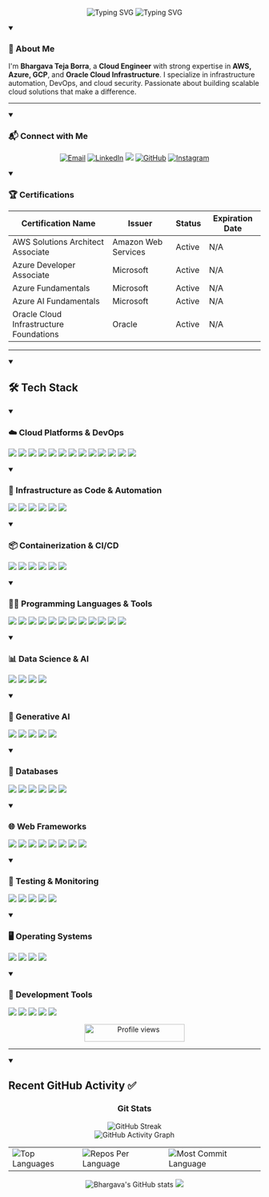 <p align="center">
  <img src="https://readme-typing-svg.demolab.com?font=Fira+Code&weight=800&size=30&duration=3000&pause=1000&color=6A5ACD&center=true&vCenter=true&repeat=false&width=435&lines=Bhargava+Teja+Borra" alt="Typing SVG" />
  <img src="https://readme-typing-svg.demolab.com?font=Fira+Code&pause=1000&center=true&color=4169E1&repeat=true&width=700&height=45&vCenter=true&size=24&lines=Cloud+Engineer+%7C+AWS+%7C+Azure+%7C+GCP+%7C+OCI;Infrastructure+as+Code+with+Terraform+%26+Ansible;Securing+Cloud+with+IAM+%26+Encryption;Certified+Cloud+Professional+%7C+Always+Learning" alt="Typing SVG" />
</p>

<details open>
<summary><h3>👋 About Me</h3></summary>

I'm **Bhargava Teja Borra**, a **Cloud Engineer** with strong expertise in **AWS, Azure, GCP**, and **Oracle Cloud Infrastructure**. I specialize in infrastructure automation, DevOps, and cloud security. Passionate about building scalable cloud solutions that make a difference.

</details>

---

<details open>
<summary><h3>📬 Connect with Me</h3></summary>

<p align="center">
  <a href="mailto:bhargavateja.borra@gmail.com"><img src="https://img.shields.io/badge/Gmail-D14836?style=for-the-badge&logo=gmail&logoColor=white" alt="Email"/></a>
  <a href="https://www.linkedin.com/in/bhargava-teja-bb0806" target="_blank"><img src="https://img.shields.io/badge/LinkedIn-0077B5?style=for-the-badge&logo=linkedin&logoColor=white" alt="LinkedIn"></a>
  <a href="https://www.credly.com/users/borra-bhargava-teja.00b61798" target="_blank"><img src="https://img.shields.io/badge/Credentials-Credly-2B2D42?style=for-the-badge&logo=credly&logoColor=white"/></a>
  <a href="https://github.com/BHARGAVATEJABORRA"><img src="https://img.shields.io/badge/GitHub-181717?style=for-the-badge&logo=github&logoColor=white" alt="GitHub"></a>
  <a href="https://www.instagram.com/bhargav_bh__/" target="_blank"><img src="https://img.shields.io/badge/Instagram-E4405F?style=for-the-badge&logo=instagram&logoColor=white" alt="Instagram"/></a>
</p>

</details>

<details open>
<summary><h3>🏆 Certifications</h3></summary>

| Certification Name | Issuer | Status | Expiration Date |
| --- | --- | --- | --- |
| AWS Solutions Architect Associate | Amazon Web Services | Active | N/A |
| Azure Developer Associate | Microsoft | Active | N/A |
| Azure Fundamentals | Microsoft | Active | N/A |
| Azure AI Fundamentals | Microsoft | Active | N/A |
| Oracle Cloud Infrastructure Foundations | Oracle | Active | N/A |

</details>

---

<details open>
<summary><h2>🛠️ Tech Stack</h2></summary>

<details open>
<summary><h3>☁️ Cloud Platforms &amp; DevOps</h3></summary>

<p>
  <img src="https://img.shields.io/badge/AWS-232F3E?style=for-the-badge&logo=amazonaws&logoColor=white"/>
  <img src="https://img.shields.io/badge/Azure-0078D4?style=for-the-badge&logo=microsoftazure&logoColor=white"/>
  <img src="https://img.shields.io/badge/GCP-4285F4?style=for-the-badge&logo=googlecloud&logoColor=white"/>
  <img src="https://img.shields.io/badge/OCI-F80000?style=for-the-badge&logo=oracle&logoColor=white"/>
  <img src="https://img.shields.io/badge/Amazon%20EC2-FF9900?style=for-the-badge&logo=amazonec2&logoColor=white"/>
  <img src="https://img.shields.io/badge/Amazon%20S3-569A31?style=for-the-badge&logo=amazons3&logoColor=white"/>
  <img src="https://img.shields.io/badge/AWS%20Lambda-FF9900?style=for-the-badge&logo=aws-lambda&logoColor=white"/>
  <img src="https://img.shields.io/badge/Amazon%20RDS-527FFF?style=for-the-badge&logo=amazonrds&logoColor=white"/>
  <img src="https://img.shields.io/badge/AWS%20IAM-FF4F8B?style=for-the-badge&logo=amazonaws&logoColor=white"/>
  <img src="https://img.shields.io/badge/Azure%20App%20Service-0089D6?style=for-the-badge&logo=azurefunctions&logoColor=white"/>
  <img src="https://img.shields.io/badge/Azure%20Functions-0062AD?style=for-the-badge&logo=azurefunctions&logoColor=white"/>
  <img src="https://img.shields.io/badge/Compute%20Engine-4285F4?style=for-the-badge&logo=googlecomputeengine&logoColor=white"/>
  <img src="https://img.shields.io/badge/Amazon%20EKS-FF9900?style=for-the-badge&logo=amazoneks&logoColor=white"/>
</p>

</details>

<details open>
<summary><h3>🔄 Infrastructure as Code &amp; Automation</h3></summary>

<p>
  <img src="https://img.shields.io/badge/Terraform-623CE4?style=for-the-badge&logo=terraform&logoColor=white"/>
  <img src="https://img.shields.io/badge/Ansible-EE0000?style=for-the-badge&logo=ansible&logoColor=white"/>
  <img src="https://img.shields.io/badge/CloudFormation-FF4F8B?style=for-the-badge&logo=amazonaws&logoColor=white"/>
  <img src="https://img.shields.io/badge/JSON-000000?style=for-the-badge&logo=json&logoColor=white"/>
  <img src="https://img.shields.io/badge/YAML-000000?style=for-the-badge&logo=yaml&logoColor=white"/>
  <img src="https://img.shields.io/badge/AWS%20CDK-FF9900?style=for-the-badge&logo=amazonaws&logoColor=white"/>
</p>

</details>

<details open>
<summary><h3>📦 Containerization &amp; CI/CD</h3></summary>

<p>
  <img src="https://img.shields.io/badge/Docker-2496ED?style=for-the-badge&logo=docker&logoColor=white"/>
  <img src="https://img.shields.io/badge/Kubernetes-326CE5?style=for-the-badge&logo=kubernetes&logoColor=white"/>
  <img src="https://img.shields.io/badge/Jenkins-D24939?style=for-the-badge&logo=jenkins&logoColor=white"/>
  <img src="https://img.shields.io/badge/GitLab-FC6D26?style=for-the-badge&logo=gitlab&logoColor=white"/>
  <img src="https://img.shields.io/badge/GitHub%20Actions-2088FF?style=for-the-badge&logo=githubactions&logoColor=white"/>
  <img src="https://img.shields.io/badge/Helm-0F1689?style=for-the-badge&logo=helm&logoColor=white"/>
</p>

</details>

<details open>
<summary><h3>🧑‍💻 Programming Languages &amp; Tools</h3></summary>

<p>
  <img src="https://img.shields.io/badge/Java-007396?style=for-the-badge&logo=java&logoColor=white"/>
  <img src="https://img.shields.io/badge/Python-3776AB?style=for-the-badge&logo=python&logoColor=white"/>
  <img src="https://img.shields.io/badge/JavaScript-F7DF1E?style=for-the-badge&logo=javascript&logoColor=black"/>
  <img src="https://img.shields.io/badge/HTML-E34F26?style=for-the-badge&logo=html5&logoColor=white"/>
  <img src="https://img.shields.io/badge/CSS-1572B6?style=for-the-badge&logo=css3&logoColor=white"/>
  <img src="https://img.shields.io/badge/React-20232A?style=for-the-badge&logo=react&logoColor=61DAFB"/>
  <img src="https://img.shields.io/badge/C-00599C?style=for-the-badge&logo=c&logoColor=white"/>
  <img src="https://img.shields.io/badge/C%2B%2B-00599C?style=for-the-badge&logo=c%2B%2B&logoColor=white"/>
  <img src="https://img.shields.io/badge/CSharp-239120?style=for-the-badge&logo=c-sharp&logoColor=white"/>
  <img src="https://img.shields.io/badge/SQL-4479A1?style=for-the-badge&logo=mysql&logoColor=white"/>
  <img src="https://img.shields.io/badge/Node.js-339933?style=for-the-badge&logo=nodedotjs&logoColor=white"/>
  <img src="https://img.shields.io/badge/Bash-4EAA25?style=for-the-badge&logo=gnubash&logoColor=white"/>
</p>

</details>

<details open>
<summary><h3>📊 Data Science &amp; AI</h3></summary>

<p>
  <img src="https://img.shields.io/badge/TensorFlow-FF6F00?style=for-the-badge&logo=tensorflow&logoColor=white"/>
  <img src="https://img.shields.io/badge/Pandas-150458?style=for-the-badge&logo=pandas&logoColor=white"/>
  <img src="https://img.shields.io/badge/Matplotlib-11557C?style=for-the-badge&logo=python&logoColor=white"/>
  <img src="https://img.shields.io/badge/NumPy-013243?style=for-the-badge&logo=numpy&logoColor=white"/>
</p>

</details>

<details open>
<summary><h3>🤖 Generative AI</h3></summary>

<p>
  <img src="https://img.shields.io/badge/OpenAI-412991?style=for-the-badge&logo=openai&logoColor=white"/>
  <img src="https://img.shields.io/badge/LLMs-000000?style=for-the-badge&logo=openai&logoColor=white"/>
  <img src="https://img.shields.io/badge/OpenAI%20API-412991?style=for-the-badge&logo=openai&logoColor=white"/>
  <img src="https://img.shields.io/badge/Prompt%20Engineering-000000?style=for-the-badge&logo=openai&logoColor=white"/>
  <img src="https://img.shields.io/badge/AI%20Model%20Integration-000000?style=for-the-badge&logo=openai&logoColor=white"/>
</p>

</details>

<details open>
<summary><h3>🧮 Databases</h3></summary>

<p>
  <img src="https://img.shields.io/badge/MySQL-4479A1?style=for-the-badge&logo=mysql&logoColor=white"/>
  <img src="https://img.shields.io/badge/MongoDB-47A248?style=for-the-badge&logo=mongodb&logoColor=white"/>
  <img src="https://img.shields.io/badge/DynamoDB-4053D6?style=for-the-badge&logo=amazondynamodb&logoColor=white"/>
  <img src="https://img.shields.io/badge/SQL%20Server-CC2927?style=for-the-badge&logo=microsoftsqlserver&logoColor=white"/>
  <img src="https://img.shields.io/badge/PostgreSQL-336791?style=for-the-badge&logo=postgresql&logoColor=white"/>
  <img src="https://img.shields.io/badge/Redis-DC382D?style=for-the-badge&logo=redis&logoColor=white"/>
</p>

</details>

<details open>
<summary><h3>🌐 Web Frameworks</h3></summary>

<p>
  <img src="https://img.shields.io/badge/Spring%20Boot-6DB33F?style=for-the-badge&logo=springboot&logoColor=white"/>
  <img src="https://img.shields.io/badge/Hibernate-59666C?style=for-the-badge&logo=hibernate&logoColor=white"/>
  <img src="https://img.shields.io/badge/Express.js-404D59?style=for-the-badge&logo=express&logoColor=white"/>
  <img src="https://img.shields.io/badge/Flask-000000?style=for-the-badge&logo=flask&logoColor=white"/>
  <img src="https://img.shields.io/badge/Spring%20Security-6DB33F?style=for-the-badge&logo=springsecurity&logoColor=white"/>
  <img src="https://img.shields.io/badge/Spring%20MVC-6DB33F?style=for-the-badge&logo=spring&logoColor=white"/>
  <img src="https://img.shields.io/badge/React.js-20232A?style=for-the-badge&logo=react&logoColor=61DAFB"/>
  <img src="https://img.shields.io/badge/REST-FF6F00?style=for-the-badge&logo=rest&logoColor=white"/>
</p>

</details>

<details open>
<summary><h3>🧪 Testing &amp; Monitoring</h3></summary>

<p>
  <img src="https://img.shields.io/badge/JUnit-25A162?style=for-the-badge&logo=junit5&logoColor=white"/>
  <img src="https://img.shields.io/badge/Mockito-4951F4?style=for-the-badge&logo=mockito&logoColor=white"/>
  <img src="https://img.shields.io/badge/Selenium-43B02A?style=for-the-badge&logo=selenium&logoColor=white"/>
  <img src="https://img.shields.io/badge/AWS%20CloudWatch-FF4F8B?style=for-the-badge&logo=amazonaws&logoColor=white"/>
  <img src="https://img.shields.io/badge/ELK-005571?style=for-the-badge&logo=elasticstack&logoColor=white"/>
</p>

</details>

<details open>
<summary><h3>🖥️ Operating Systems</h3></summary>

<p>
  <img src="https://img.shields.io/badge/macOS-000000?style=for-the-badge&logo=apple&logoColor=white"/>
  <img src="https://img.shields.io/badge/Windows-0078D6?style=for-the-badge&logo=windows&logoColor=white"/>
  <img src="https://img.shields.io/badge/Ubuntu-E95420?style=for-the-badge&logo=ubuntu&logoColor=white"/>
  <img src="https://img.shields.io/badge/Linux-FCC624?style=for-the-badge&logo=linux&logoColor=black"/>
</p>

</details>

<details open>
<summary><h3>🔧 Development Tools</h3></summary>

<p>
  <img src="https://img.shields.io/badge/Git-F05032?style=for-the-badge&logo=git&logoColor=white"/>
  <img src="https://img.shields.io/badge/Maven-C71A36?style=for-the-badge&logo=apachemaven&logoColor=white"/>
  <img src="https://img.shields.io/badge/Gradle-02303A?style=for-the-badge&logo=gradle&logoColor=white"/>
  <img src="https://img.shields.io/badge/IntelliJ%20IDEA-000000?style=for-the-badge&logo=intellijidea&logoColor=white"/>
  <img src="https://img.shields.io/badge/JIRA-0052CC?style=for-the-badge&logo=jira&logoColor=white"/>
</p>

</details>

<p align="middle">
  <img src="https://komarev.com/ghpvc/?username=BHARGAVATEJABORRA&color=4169E1&style=flat-square&label=Profile+Views" alt="Profile views" width="200" height="35">
</p>

</details>

---

<details open>
<summary><h2>Recent GitHub Activity ✅</h2></summary>

<h3 align="center">Git Stats</h3>

<div align="center">

  <img src="https://streak-stats.demolab.com/?user=BHARGAVATEJABORRA&theme=highcontrast&hide_border=true" alt="GitHub Streak" />
  <br>
  <img src="https://github-readme-activity-graph.vercel.app/graph?username=BHARGAVATEJABORRA&custom_title=Bhargava's%20GitHub%20Activity%20Graph&hide_border=true&border_radius=15&bg_color=000000&color=FFD700&line=1E90FF&point=1E90FF&area_color=000000&title_color=FFD700&area=true" alt="GitHub Activity Graph" />
  <br>

  <table>
    <tr>
      <td>
        <img src="https://github-readme-stats.vercel.app/api/top-langs/?username=BHARGAVATEJABORRA&hide=html&hide_border=true&layout=compact&langs_count=8&theme=highcontrast" alt="Top Languages">
      </td>
      <td>
        <img src="https://github-profile-summary-cards.vercel.app/api/cards/repos-per-language?username=BHARGAVATEJABORRA&theme=highcontrast&hide_border=true" alt="Repos Per Language">
      </td>
      <td>
        <img src="https://github-profile-summary-cards.vercel.app/api/cards/most-commit-language?username=BHARGAVATEJABORRA&theme=highcontrast&hide_border=true" alt="Most Commit Language">
      </td>
    </tr>
  </table>

  <img src="https://github-readme-stats.vercel.app/api?username=BHARGAVATEJABORRA&hide_border=true&border_radius=15&show_icons=true&theme=highcontrast" alt="Bhargava's GitHub stats">

  <img src="https://github-profile-summary-cards.vercel.app/api/cards/profile-details?username=BHARGAVATEJABORRA&theme=highcontrast&hide_border=true">
</div>

</details>

